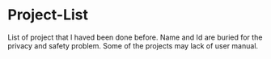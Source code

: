 # Project-List
List of project that I haved been done before.
Name and Id are buried for the privacy and safety problem.
Some of the projects may lack of user manual.
